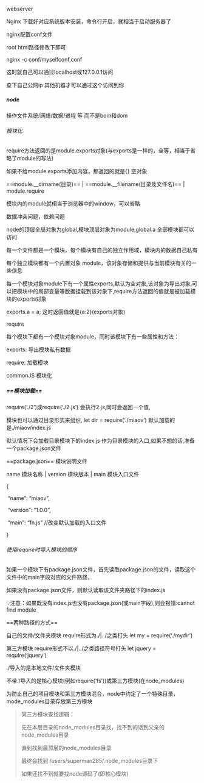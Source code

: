 webserver

Nginx 下载好对应系统版本安装，命令行开启，就相当于启动服务器了

nginx配置conf文件

root html路径修改下即可

nginx -c conf/myselfconf.conf

这时就自己可以通过localhost或127.0.0.1访问



查下自己公网ip 其他机器才可以通过这个访问到你



##### node

操作文件系统/网络/数据/进程 等 而不是bom和dom



###### 模块化

require方法返回的是module.exports对象(与exports是一样的，全等，相当于省略了module的写法)

如果不给module.exports添加内容，那返回的就是{} 空对象



==module.\_\_dirname(目录)== | ==module.\_\_filename(目录及文件名)== | module.require

模块内的module就相当于浏览器中的window，可以省略

数据冲突问题，依赖问题

node的顶层全局对象为global,模块顶层对象为module,global.a 全部模块都可以访问



每一个文件都是一个模块，每个模块有自己的独立作用域，模块内的数据自己私有

每个独立模块都有一个内置对象 module，该对象存储和提供与当前模块有关的一些信息

每一个模块对象module下有一个属性exports,默认为空对象,该对象为导出对象,可以把模块中的局部变量等数据挂载到该对象下,require方法返回的值就是被加载模块的exports对象



exports.a = a; 这时返回值就是{a:2}(exports对象)



require



每个模块下都有一个模块对象module，同时该模块下有一些属性和方法：

exports: 导出模块私有数据

require: 加载模块



commonJS 模块化



##### ==模块加载==

require(‘./2’)或require(‘./2.js’) 会执行2.js,同时会返回一个值,







模块也可以通过目录形式来组织, let dir = require(‘./miaov’) 默认加载的是./miaov/index.js

默认情况下会加载目录模块下的index.js 作为目录模块的入口,如果不想的话,准备一个package.json文件



==package.json== 模块说明文件

name 模块名称 | version 模块版本 | main 模块入口文件

{

​    “name”: “miaov”,

​    “version”: “1.0.0”,

​    “main”: “fn.js”    //改变默认加载的入口文件

}



###### 使用require时导入模块的顺序

如果一个模块下有package.json文件，首先读取package.json的文件，读取这个文件中的main字段对应的文件路径，

如果没有package.json文件，则默认读取该文件夹路径下的index.js

💡注意：如果既没有index.js也没有package.json(或main字段),则会报错:cannot find module



==两种路径的方式==

自己的文件/文件夹模块 require形式为./|../之类打头 let my = require(‘./mydir’)

第三方模块 require形式不以./|../之类路径符号打头 let jquery = require(‘jquery’)

./导入的是本地文件/文件夹模块

不带./导入的是核心模块(例如require(‘fs’))或第三方模块(在node_modules)



为防止自己的项目模块和第三方模块混合，node中约定了一个特殊目录，mode_modules目录存放第三方模块



> 第三方模块查找逻辑：
>
> 先在本层目录的node_modules目录找，找不到的话到父亲的node_modules目录
>
> 直到找到最顶层的node_modules目录
>
> 最终会找到 /users/superman285/.node_modules目录下
>
> 如果还找不到就要找node源码了(即核心模块)